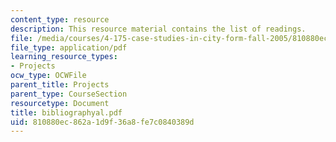 ```yaml
---
content_type: resource
description: This resource material contains the list of readings.
file: /media/courses/4-175-case-studies-in-city-form-fall-2005/810880ec862a1d9f36a8fe7c0840389d_bibliographyal.pdf
file_type: application/pdf
learning_resource_types:
- Projects
ocw_type: OCWFile
parent_title: Projects
parent_type: CourseSection
resourcetype: Document
title: bibliographyal.pdf
uid: 810880ec-862a-1d9f-36a8-fe7c0840389d
---
```

